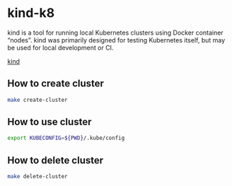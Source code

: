 # kind-k8

kind is a tool for running local Kubernetes clusters using Docker container “nodes”.
kind was primarily designed for testing Kubernetes itself, but may be used for local development or CI.

[kind](https://kind.sigs.k8s.io/)

## How to create cluster

```bash
make create-cluster
```

## How to use cluster
```bash
export KUBECONFIG=${PWD}/.kube/config
```


## How to delete cluster

```bash
make delete-cluster
```

